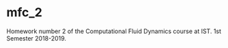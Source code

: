 # mfc_2
Homework number 2 of the Computational Fluid Dynamics course at IST.
1st Semester 2018-2019.
